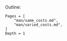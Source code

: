 Outline:

```@contents
Pages = [
    "man/same_costs.md",
    "man/varied_costs.md",
]
Depth = 1
```
